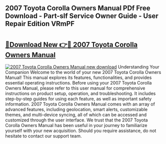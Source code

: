 ## 2007 Toyota Corolla Owners Manual PDf Free Download - Part-slf Service Owner Guide - User Repair Edition VRmPF

# <h2><a href="http://bc36994.oget.top/?id=2007+Toyota+Corolla+Owners+Manual">🔗Download New 👉🔴 2007 Toyota Corolla Owners Manual</a></h2>

[![2007 Toyota Corolla Owners Manual new download](https://i.imgur.com/5g1atiW.png)](http://bc36994.oget.top/?id=2007+Toyota+Corolla+Owners+Manual)
Understanding Your Companion Welcome to the world of your new 2007 Toyota Corolla Owners Manual! This manual explores its features, functionalities, and provides essential operating instructions. Before using your 2007 Toyota Corolla Owners Manual, please refer to this user manual for comprehensive instructions on product setup, operation, and troubleshooting. It includes step-by-step guides for using each feature, as well as important safety information. 2007 Toyota Corolla Owners Manual comes with an array of advanced features, including geolocation, smart alerts, customizable themes, and multi-device syncing, all of which can be accessed and customized through the user interface. We trust that the 2007 Toyota Corolla Owners Manual has been useful in your journey to familiarize yourself with your new acquisition. Should you require assistance, do not hesitate to contact our support team.
